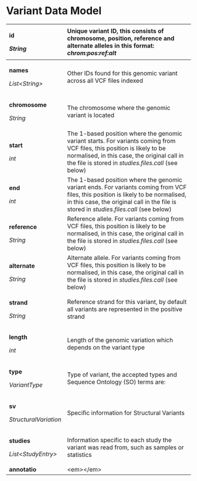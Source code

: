 # Variant Data Model

<table>
  <thead>
    <tr>
      <th style="text-align:left">
        <p><b>id</b>
        </p>
        <p><em>String</em>
        </p>
      </th>
      <th style="text-align:left">Unique variant ID, this consists of chromosome, position, reference and
        alternate alleles in this format: <em>chrom:pos:ref:alt</em>
      </th>
    </tr>
  </thead>
  <tbody>
    <tr>
      <td style="text-align:left">
        <p><b>names</b>
        </p>
        <p><em>List&lt;String&gt;</em>
        </p>
      </td>
      <td style="text-align:left">Other IDs found for this genomic variant across all VCF files indexed</td>
    </tr>
    <tr>
      <td style="text-align:left">
        <p><b>chromosome</b>
        </p>
        <p><em>String</em>
        </p>
      </td>
      <td style="text-align:left">The chromosome where the genomic variant is located</td>
    </tr>
    <tr>
      <td style="text-align:left">
        <p><b>start</b>
        </p>
        <p><em>int</em>
        </p>
      </td>
      <td style="text-align:left">The 1-based position where the genomic variant starts. For variants coming
        from VCF files, this position is likely to be normalised, in this case,
        the original call in the file is stored in <em>studies.files.call</em> (see
        below)</td>
    </tr>
    <tr>
      <td style="text-align:left">
        <p><b>end</b>
        </p>
        <p><em>int</em>
        </p>
      </td>
      <td style="text-align:left">The 1-based position where the genomic variant ends. For variants coming
        from VCF files, this position is likely to be normalised, in this case,
        the original call in the file is stored in <em>studies.files.call</em> (see
        below)</td>
    </tr>
    <tr>
      <td style="text-align:left">
        <p><b>reference</b>
        </p>
        <p><em>String</em>
        </p>
      </td>
      <td style="text-align:left">Reference allele. For variants coming from VCF files, this position is
        likely to be normalised, in this case, the original call in the file is
        stored in <em>studies.files.call</em> (see below)</td>
    </tr>
    <tr>
      <td style="text-align:left">
        <p><b>alternate</b>
        </p>
        <p><em>String</em>
        </p>
      </td>
      <td style="text-align:left">Alternate allele. For variants coming from VCF files, this position is
        likely to be normalised, in this case, the original call in the file is
        stored in <em>studies.files.call</em> (see below)</td>
    </tr>
    <tr>
      <td style="text-align:left">
        <p><b>strand</b>
        </p>
        <p><em>String</em>
        </p>
      </td>
      <td style="text-align:left">Reference strand for this variant, by default all variants are represented
        in the positive strand</td>
    </tr>
    <tr>
      <td style="text-align:left">
        <p><b>length</b>
        </p>
        <p><em>int</em>
        </p>
      </td>
      <td style="text-align:left">Length of the genomic variation which depends on the variant type</td>
    </tr>
    <tr>
      <td style="text-align:left">
        <p><b>type</b>
        </p>
        <p><em>VariantType</em>
        </p>
      </td>
      <td style="text-align:left">Type of variant, the accepted types and Sequence Ontology (SO) terms are:</td>
    </tr>
    <tr>
      <td style="text-align:left">
        <p><b>sv</b>
        </p>
        <p><em>StructuralVariation</em>
        </p>
      </td>
      <td style="text-align:left">Specific information for Structural Variants</td>
    </tr>
    <tr>
      <td style="text-align:left">
        <p><b>studies</b>
        </p>
        <p><em>List&lt;StudyEntry&gt;</em>
        </p>
      </td>
      <td style="text-align:left">Information specific to each study the variant was read from, such as
        samples or statistics</td>
    </tr>
    <tr>
      <td style="text-align:left"><b>annotatio</b>
      </td>
      <td style="text-align:left">&lt;em&gt;&lt;/em&gt;</td>
    </tr>
  </tbody>
</table>


